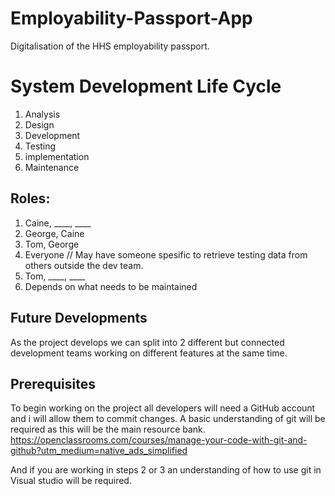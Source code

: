 # Employability-Passport-App
Digitalisation of the HHS employability passport.


# System Development Life Cycle
1. Analysis
2. Design
3. Development
4. Testing
5. implementation
6. Maintenance

## Roles:
1. Caine, ____, ____
2. George, Caine
3. Tom, George
4. Everyone // May have someone spesific to retrieve testing data from others outside the dev team.
5. Tom, ____, ____
6. Depends on what needs to be maintained

## Future Developments
As the project develops we can split into 2 different but connected development teams working on different features at the same time.

##  Prerequisites
To begin working on the project all developers will need a GitHub account and i will allow them to commit changes.
A basic understanding of git will be required as this will be the main resource bank.
https://openclassrooms.com/courses/manage-your-code-with-git-and-github?utm_medium=native_ads_simplified

And if you are working in steps 2 or 3 an understanding of how to use git in Visual studio will be required.

